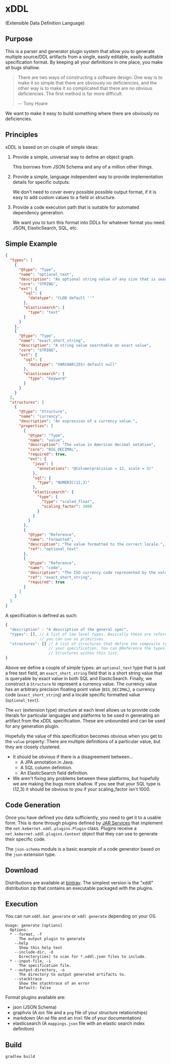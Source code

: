 xDDL
====

(Extensible Data Definition Language)

Purpose
-------

This is a parser and generator plugin system that allow you to generate multiple source/DDL artifacts from a single, 
easily editable, easily auditable specification format. By keeping all your definitions in one place, you make all 
bugs shallow.

> There are two ways of constructing a software design: One way is to make it so simple that there are obviously no 
> deficiencies, and the other way is to make it so complicated that there are no obvious deficiencies. The first method
> is far more difficult.
>
> -- Tony Hoare

We want to make it easy to build something where there are obviously no deficiencies.

Principles
----------

xDDL is based on on couple of simple ideas:

  1. Provide a simple, universal way to define an object graph.
     
     This borrows from JSON Schema and any of a million other things.
  1. Provide a simple, language independent way to provide implementation details for specific outputs.
     
     We don't need to cover every possible possible output format, if it is easy to add custom values to a field or 
     structure.
     
  1. Provide a code execution path that is suitable for automated dependency generation.
  
     We want you to turn this format into DDLs for whatever format you need: JSON, ElasticSearch, SQL, etc.
     
Simple Example
--------------

```json
{
  "types": [
    {
      "@type": "Type",
      "name": "optional_text",
      "description": "An optional string value of any size that is searchable as text, not as a token value",
      "core": "STRING",
      "ext": {
        "sql": {
          "datatype": "CLOB default ''"
        },
        "elasticsearch": {
          "type": "text"
        }
      }
    },
    {
      "@type": "Type",
      "name": "exact_short_string",
      "description": "A string value searchable on exact value",
      "core": "STRING",
      "ext": {
        "sql": {
          "datatype": "VARCHAR(255) default null"
        },
        "elasticsearch": {
          "type": "keyword"
        }
      }
    }
  ],
  "structures": [
    {
      "@type": "Structure",
      "name": "currency",
      "description": "An expression of a currency value.",
      "properties": [
        {
          "@type": "Type",
          "name": "value",
          "description": "The value in American decimal notation",
          "core": "BIG_DECIMAL",
          "required": true,
          "ext": {
            "java": {
              "annotations": "@Column(precision = 12, scale = 3)"
            },
            "sql": {
              "type": "NUMERIC(12,3)"
            },
            "elasticsearch": {
              "type": {
                "type": "scaled_float",
                "scaling_factor": 1000
              }
            }
          }
        },
        {
          "@type": "Reference",
          "name": "formatted",
          "description": "The value formatted to the correct locale.",
          "ref": "optional_text"
        },
        {
          "@type": "Reference",
          "name": "code",
          "description": "The ISO currency code represented by the value",
          "ref": "exact_short_string",
          "required": true
        }
      ]
    }
  ]
}
```

A specification is defined as such: 

```javascript
{
  "description" : "A description of the general spec",
  "types": [], // A list of low level types. Basically these are references
               // you can use as primitives.
  "structures": [] // A list of structures that define the composite types of
                   // your specification. You can @Reference the types, or other
                   // Structures within this list.
}

```

Above we define a couple of simple types: an ``optional_text`` type that is just a free text field, an 
``exact_short_string`` field that is a short string value that is queryable by exact value in both SQL and 
ElasticSearch. Finally, we construct a ``Structure`` to represent a currency value. The currency value has an 
arbitrary precision floating point value (``BIG_DECIMAL``), a currency code (``exact_short_string``) and a locale 
specific formatted value (``optional_text``).

The ``ext`` (extension type) structure at each level allows us to provide code literals for particular languages and platforms to be
used in generating an artifact from the xDDL specification. These are unbounded and can be used for any generation 
plugin.

Hopefully the value of this specification becomes obvious when you get to the ``value`` property: There are multiple 
definitions of a particular value, but they are closely clustered.
 * It should be obvious if there is a disagreement between...
    * A JPA annotation in Java.
    * A SQL column definition.
    * An ElasticSearch field definition.
 * We aren't fixing any problems between these platforms, but hopefully we are making the bugs more shallow. If you see
   that your SQL type is (12,3) it should be obvious to you if your scaling_factor isn't 1000.
   
Code Generation
---------------

Once you have defined you data sufficiently, you need to get it to a usable form. This is done through plugins defined
by [JAR Services](https://docs.oracle.com/javase/7/docs/api/java/util/ServiceLoader.html) that implement the
``net.kebernet.xddl.plugins.Plugin`` class. Plugins receive a ``net.kebernet.xddl.plugins.Context`` object that they 
can use to generate their specific code.

The ``json-schema`` module is a basic example of a code generator based on the ``json`` extension type.

Download
--------

Distributions are available at [bintray](https://bintray.com/kebernet/maven/xddl). The simplest
version is the "xddl" distribution zip that contains an executable packaged with the plugins.



Execution
---------

You can run ``xddl.bat generate`` or ``xddl generate`` depending on your OS.

```
Usage: generate [options]
  Options:
  * --format, -f
      The output plugin to generate
    --help
      Show this help text
    --include-dir, -d
      Directory(ies) to scan for *.xddl.json files to include.
  * --input-file, -i
      The specification file.
  * --output-directory, -o
      The directory to output generated artifacts to.
    --stacktrace
      Show the stacktrace of an error
      Default: false

```

Format plugins available are:

 * json (JSON Schema)
 * graphvis (A ``dot`` file and a ``png`` file of your structure relationships)
 * markdown (An ``md`` file and an ``html`` file of your documentation)
 * elasticsearch (A ``mappings.json`` file with an elastic search index definition)
 
 

Build
-----

``gradlew build``